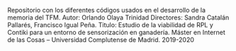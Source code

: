 Repositorio con los diferentes códigos usados en el desarrollo de la memoria del TFM.
Autor: Orlando Olaya Trinidad
Directores: Sandra Catalán Pallarés, Francisco Igual Peña.
Titulo:  Estudio de la viabilidad de RPL y Contiki para un entorno de sensorización en ganadería.
Máster en Internet de las Cosas – Universidad Complutense de Madrid.
2019-2020
